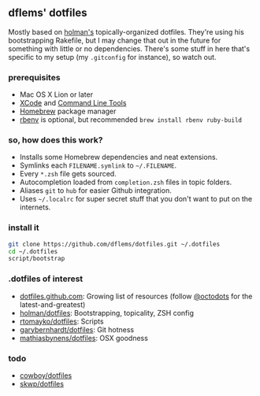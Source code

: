 ## dflems' dotfiles
Mostly based on [holman's](http://github.com/holman) topically-organized dotfiles. They're using his bootstrapping Rakefile, but I may change that out in the future for something with little or no dependencies. There's some stuff in here that's specific to my setup (my `.gitconfig` for instance), so watch out.

### prerequisites
* Mac OS X Lion or later
* [XCode](https://itunes.apple.com/us/app/xcode/id497799835?mt=12) and [Command Line Tools](http://stackoverflow.com/questions/9329243#answer-9329325)
* [Homebrew](http://brew.sh) package manager
* [rbenv](https://github.com/sstephenson/rbenv#installation) is optional, but recommended `brew install rbenv ruby-build`

### so, how does this work?
* Installs some Homebrew dependencies and neat extensions.
* Symlinks each `FILENAME.symlink` to `~/.FILENAME`.
* Every `*.zsh` file gets sourced.
* Autocompletion loaded from `completion.zsh` files in topic folders.
* Aliases `git` to `hub` for easier Github integration.
* Uses `~/.localrc` for super secret stuff that you don't want to put on the internets.

### install it
```sh
git clone https://github.com/dflems/dotfiles.git ~/.dotfiles
cd ~/.dotfiles
script/bootstrap
```

### .dotfiles of interest
* [dotfiles.github.com](http://dotfiles.github.com): Growing list of resources (follow [@octodots](http://www.twitter.com/octodots) for the latest-and-greatest)
* [holman/dotfiles](http://github.com/holman/dotfiles): Bootstrapping, topicality, ZSH config
* [rtomayko/dotfiles](https://github.com/rtomayko/dotfiles): Scripts
* [garybernhardt/dotfiles](https://github.com/garybernhardt/dotfiles): Git hotness
* [mathiasbynens/dotfiles](https://github.com/mathiasbynens/dotfiles): OSX goodness

### todo
* [cowboy/dotfiles](https://github.com/cowboy/dotfiles)
* [skwp/dotfiles](https://github.com/skwp/dotfiles)
